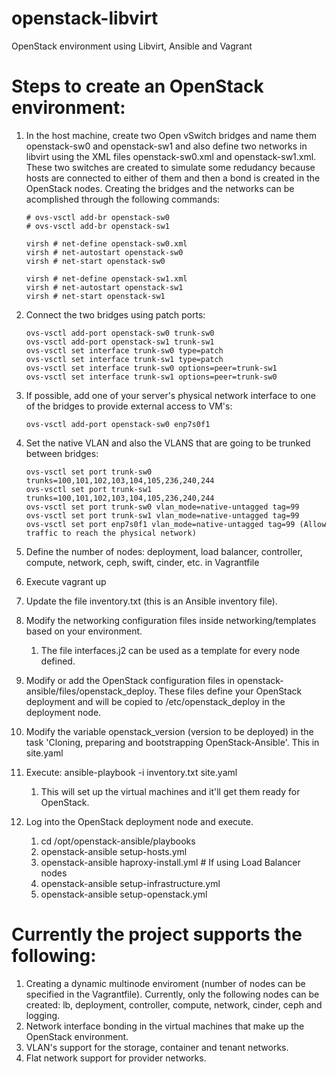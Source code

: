 # openstack-libvirt
OpenStack environment using Libvirt, Ansible and Vagrant

# Steps to create an OpenStack environment:

1. In the host machine, create two Open vSwitch bridges and name them openstack-sw0 and openstack-sw1 and also define two networks in libvirt using the XML files openstack-sw0.xml and openstack-sw1.xml. These two switches are created to simulate some redudancy because hosts are connected to either of them and then a bond is created in the OpenStack nodes. Creating the bridges and the networks can be acomplished through the following commands:

    ```
    # ovs-vsctl add-br openstack-sw0
    # ovs-vsctl add-br openstack-sw1

    virsh # net-define openstack-sw0.xml
    virsh # net-autostart openstack-sw0
    virsh # net-start openstack-sw0

    virsh # net-define openstack-sw1.xml
    virsh # net-autostart openstack-sw1
    virsh # net-start openstack-sw1
    ```

1. Connect the two bridges using patch ports:

    ```
    ovs-vsctl add-port openstack-sw0 trunk-sw0
    ovs-vsctl add-port openstack-sw1 trunk-sw1
    ovs-vsctl set interface trunk-sw0 type=patch
    ovs-vsctl set interface trunk-sw1 type=patch
    ovs-vsctl set interface trunk-sw0 options=peer=trunk-sw1
    ovs-vsctl set interface trunk-sw1 options=peer=trunk-sw0
    ```

1. If possible, add one of your server's physical network interface to one of the bridges to provide external access to VM's:

    ```
    ovs-vsctl add-port openstack-sw0 enp7s0f1
    ```

1. Set the native VLAN and also the VLANS that are going to be trunked between bridges:

    ```
    ovs-vsctl set port trunk-sw0 trunks=100,101,102,103,104,105,236,240,244
    ovs-vsctl set port trunk-sw1 trunks=100,101,102,103,104,105,236,240,244
    ovs-vsctl set port trunk-sw0 vlan_mode=native-untagged tag=99
    ovs-vsctl set port trunk-sw1 vlan_mode=native-untagged tag=99
    ovs-vsctl set port enp7s0f1 vlan_mode=native-untagged tag=99 (Allow traffic to reach the physical network)
    ```

1. Define the number of nodes: deployment, load balancer, controller, compute, network, ceph, swift, cinder, etc. in Vagrantfile
1. Execute vagrant up
1. Update the file inventory.txt (this is an Ansible inventory file).
1. Modify the networking configuration files inside networking/templates based on your environment.
    1. The file interfaces.j2 can be used as a template for every node defined.
1. Modify or add the OpenStack configuration files in openstack-ansible/files/openstack_deploy. These files define your OpenStack deployment and will be copied to /etc/openstack_deploy in the deployment node.
1. Modify the variable openstack_version (version to be deployed) in the task 'Cloning, preparing and bootstrapping OpenStack-Ansible'. This in site.yaml
1. Execute: ansible-playbook -i inventory.txt site.yaml
    1. This will set up the virtual machines and it'll get them ready for OpenStack.
1. Log into the OpenStack deployment node and execute.
    1. cd /opt/openstack-ansible/playbooks
    1. openstack-ansible setup-hosts.yml
    1. openstack-ansible haproxy-install.yml # If using Load Balancer nodes
    1. openstack-ansible setup-infrastructure.yml
    1. openstack-ansible setup-openstack.yml
  
# Currently the project supports the following:

1. Creating a dynamic multinode enviroment (number of nodes can be specified in the Vagrantfile). Currently, only the following nodes can be created: lb, deployment, controller, compute, network, cinder, ceph and logging.
1. Network interface bonding in the virtual machines that make up the OpenStack environment.
1. VLAN's support for the storage, container and tenant networks.
1. Flat network support for provider networks.
